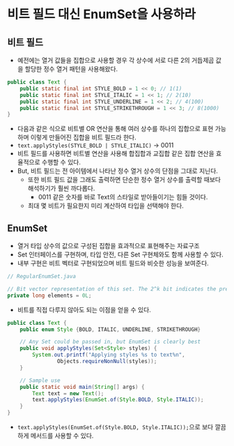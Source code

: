 # 비트 필드 대신 EnumSet을 사용하라

## 비트 필드

- 예전에는 열거 값들을 집합으로 사용할 경우 각 상수에 서로 다른 2의 거듭제곱 값을 할당한 정수 열거 패턴을 사용해왔다.

```java
public class Text {
    public static final int STYLE_BOLD = 1 << 0; // 1(1)
    public static final int STYLE_ITALIC = 1 << 1; // 2(10)
    public static final int STYLE_UNDERLINE = 1 << 2; // 4(100)
    public static final int STYLE_STRIKETHROUGH = 1 << 3; // 8(1000)
}
```

- 다음과 같은 식으로 비트별 OR 연산을 통해 여러 상수를 하나의 집합으로 표현 가능하며 이렇게 만들어진 집합을 비트 필드라 한다.
- `text.applyStyles(STYLE_BOLD | STYLE_ITALIC)` → 0011
- 비트 필드를 사용하면 비트별 연산을 사용해 합집합과 교집합 같은 집합 연산을 효율적으로 수행할 수 있다.
- But, 비트 필드는 전 아이템에서 나타난 정수 열거 상수의 단점을 그대로 지닌다.
    - 또한 비트 필드 값을 그래도 출력하면 단순한 정수 열거 상수를 출력할 때보다 해석하기가 훨씬 까다롭다.
        - 0011 같은 숫자를 바로 Text의 스타일로 받아들이기는 힘들 것이다.
    - 최대 몇 비트가 필요한지 미리 계산하여 타입을 선택해야 한다.

## EnumSet

- 열거 타입 상수의 값으로 구성된 집합을 효과적으로 표현해주는 자료구조
- Set 인터페이스를 구현하며, 타입 안전, 다른 Set 구현체와도 함께 사용할 수 있다.
- 내부 구현은 비트 벡터로 구현되었으며 비트 필드와 비슷한 성능을 보여준다.

```java
// RegularEnumSet.java

// Bit vector representation of this set. The 2^k bit indicates the presence of universe[k] in this set.
private long elements = 0L;
```

- 비트를 직접 다루지 않아도 되는 이점을 얻을 수 있다.

```java
public class Text {
    public enum Style {BOLD, ITALIC, UNDERLINE, STRIKETHROUGH}

    // Any Set could be passed in, but EnumSet is clearly best
    public void applyStyles(Set<Style> styles) {
        System.out.printf("Applying styles %s to text%n",
                Objects.requireNonNull(styles));
    }

    // Sample use
    public static void main(String[] args) {
        Text text = new Text();
        text.applyStyles(EnumSet.of(Style.BOLD, Style.ITALIC));
    }
}
```

- `text.applyStyles(EnumSet.of(Style.BOLD, Style.ITALIC));`으로 보다 깔끔하게 메서드를 사용할 수 있다.

